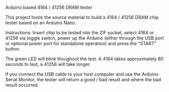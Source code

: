 Arduino based 4164 / 41256 DRAM tester

This project hosts the source material to build a 4164 / 41256 DRAM chip tester based on an Arduino Nano.

Instructions: Insert chip to be tested into the ZIF socket, select 4164 or 41256 via toggle switch, power up the Arduino (either through the USB port or optional power port for standalone operation) and press the "START" button.

The green LED will blink thoughout the test.  A 4164 takes approximately 80 seconds to test, a 41256 will take longer.

If you connect the USB cable to your host computer and use the Arduino Serial Monitor, the tester will return a good / bad result and where the bad result occurred.

